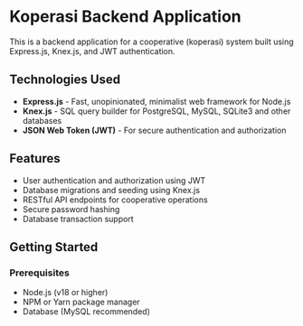 # Koperasi Backend Application

This is a backend application for a cooperative (koperasi) system built using Express.js, Knex.js, and JWT authentication.

## Technologies Used

- **Express.js** - Fast, unopinionated, minimalist web framework for Node.js
- **Knex.js** - SQL query builder for PostgreSQL, MySQL, SQLite3 and other databases
- **JSON Web Token (JWT)** - For secure authentication and authorization

## Features

- User authentication and authorization using JWT
- Database migrations and seeding using Knex.js
- RESTful API endpoints for cooperative operations
- Secure password hashing
- Database transaction support

## Getting Started

### Prerequisites

- Node.js (v18 or higher)
- NPM or Yarn package manager
- Database (MySQL recommended)
